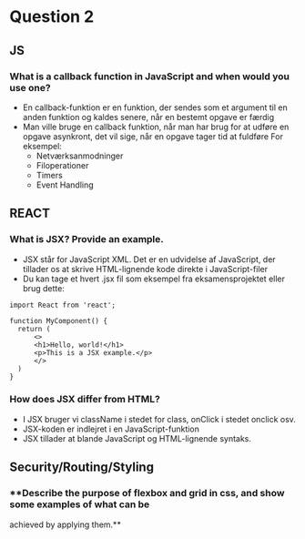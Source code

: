 # **Question 2**

## **JS**

### **What is a callback function in JavaScript and when would you use one?**

* En callback-funktion er en funktion, der sendes som et argument til en anden funktion og kaldes senere, når en bestemt opgave er færdig
* Man ville bruge en callback funktion, når man har brug for at udføre en opgave asynkront, det vil sige, når en opgave tager tid at fuldføre 
For eksempel:
  * Netværksanmodninger
  * Filoperationer
  * Timers
  * Event Handling

## **REACT**

### **What is JSX? Provide an example.**
    
* JSX står for JavaScript XML. Det er en udvidelse af JavaScript, der tillader os at skrive HTML-lignende kode direkte i JavaScript-filer
* Du kan tage et hvert .jsx fil som eksempel fra eksamensprojektet eller brug dette:

```
import React from 'react';

function MyComponent() {
  return (
      <>
      <h1>Hello, world!</h1>
      <p>This is a JSX example.</p>
      </>
  )
}
```

### **How does JSX differ from HTML?**

* I JSX bruger vi className i stedet for class, onClick i stedet onclick osv.
* JSX-koden er indlejret i en JavaScript-funktion
* JSX tillader at blande JavaScript og HTML-lignende syntaks.

## **Security/Routing/Styling**
### **Describe the purpose of flexbox and grid in css, and show some examples of what can be
achieved by applying them.**
